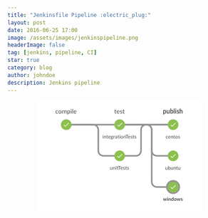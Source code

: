 ```yaml
---
title: "Jenkinsfile Pipeline :electric_plug:"
layout: post
date: 2016-06-25 17:00
image: /assets/images/jenkinspipeline.png
headerImage: false
tag: [jenkins, pipeline, CI]
star: true
category: blog
author: johndoe
description: Jenkins pipeline
---
```


<center>
    <img alt="jenkins-pipeline" src="/assets/images/jenkinspipeline.png" />
</center>

